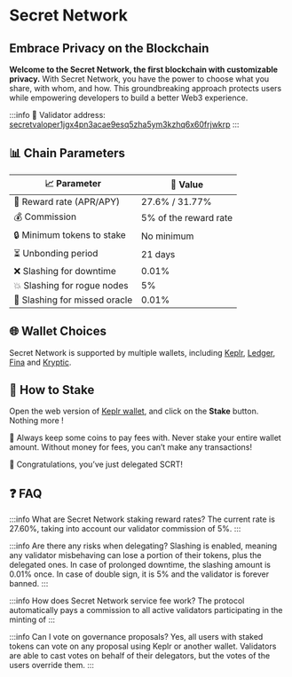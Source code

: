 # Secret Network

## Embrace Privacy on the Blockchain

**Welcome to the Secret Network, the first blockchain with customizable privacy.** With Secret Network, you have the power to choose what you share, with whom, and how. This groundbreaking approach protects users while empowering developers to build a better Web3 experience.

:::info
🔐 Validator address: <a href="https://ping.pub/secret/staking/secretvaloper1jgx4pn3acae9esq5zha5ym3kzhq6x60frjwkrp" target="_blank" rel="noopener noreferrer">secretvaloper1jgx4pn3acae9esq5zha5ym3kzhq6x60frjwkrp</a>
:::

## 📊 Chain Parameters

| 📈 Parameter                  | 🎯 Value              |
|-------------------------------|-----------------------|
| 🎁 Reward rate (APR/APY)      | 27.6% / 31.77%        |
| 💰 Commission                 | 5% of the reward rate |
| 🔒 Minimum tokens to stake    | No minimum            |
| ⏳ Unbonding period            | 21 days               |
| ❌ Slashing for downtime       | 0.01%                 |
| 💥 Slashing for rogue nodes   | 5%                    |
| 🚫 Slashing for missed oracle | 0.01%                 |

## 🌐 Wallet Choices

Secret Network is supported by multiple wallets, including <a href="https://wallet.keplr.app/" target="_blank" rel="noopener noreferrer">Keplr</a>, <a href="https://www.ledger.com" target="_blank" rel="noopener noreferrer">Ledger</a>, <a href="https://fina.cash" target="_blank" rel="noopener noreferrer">Fina</a> and <a href="https://kryptic.io" target="_blank" rel="noopener noreferrer">Kryptic</a>.

## 🏁 How to Stake

Open the web version of <a href="https://wallet.keplr.app/chains/secret-network?modal=validator&chain=secret-4&validator_address=secretvaloper1jgx4pn3acae9esq5zha5ym3kzhq6x60frjwkrp" target="_blank" rel="noopener noreferrer">Keplr wallet</a>, and click on the **Stake** button. Nothing more !

🚨 Always keep some coins to pay fees with. Never stake your entire wallet amount. Without money for fees, you can’t make any transactions!

🎉 Congratulations, you’ve just delegated SCRT!

## ❓ FAQ

:::info What are Secret Network staking reward rates?
The current rate is 27.60%, taking into account our validator commission of 5%.
:::

:::info Are there any risks when delegating?
Slashing is enabled, meaning any validator misbehaving can lose a portion of their tokens, plus the delegated ones.
In case of prolonged downtime, the slashing amount is 0.01% once. In case of double sign, it is 5% and the validator is forever banned.
:::

:::info How does Secret Network service fee work?
The protocol automatically pays a commission to all active validators participating in the minting of
:::

:::info Can I vote on governance proposals?
Yes, all users with staked tokens can vote on any proposal using Keplr or another wallet.
Validators are able to cast votes on behalf of their delegators, but the votes of the users override them.
:::
